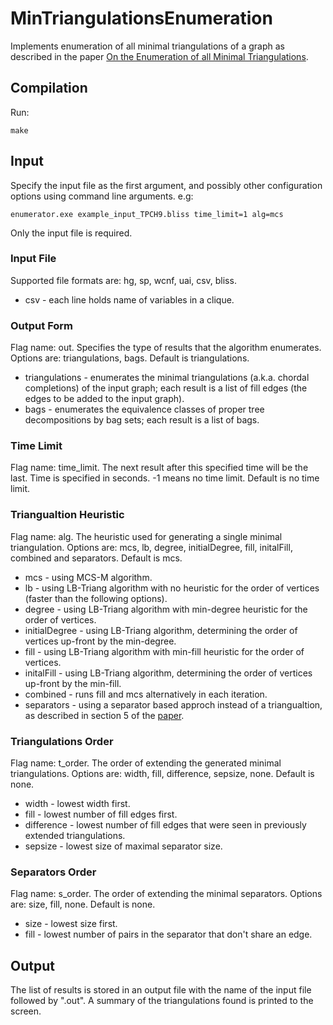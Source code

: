 # MinTriangulationsEnumeration

Implements enumeration of all minimal triangulations of a graph as described in the paper [On the Enumeration of all Minimal Triangulations](http://arxiv.org/abs/1604.02833).

## Compilation
Run:
```
make
```

## Input

Specify the input file as the first argument, and possibly other configuration options using command line arguments. e.g:
```
enumerator.exe example_input_TPCH9.bliss time_limit=1 alg=mcs
```
Only the input file is required.

### Input File
Supported file formats are: hg, sp, wcnf, uai, csv, bliss.
* csv - each line holds name of variables in a clique.

### Output Form
Flag name: out.
Specifies the type of results that the algorithm enumerates.
Options are: triangulations, bags. Default is triangulations.
* triangulations - enumerates the minimal triangulations (a.k.a. chordal completions) of the input graph; each result is a list of fill edges (the edges to be added to the input graph).
* bags - enumerates the equivalence classes of proper tree decompositions by bag sets; each result is a list of bags.

### Time Limit
Flag name: time_limit.
The next result after this specified time will be the last. Time is specified in seconds.
-1 means no time limit.
Default is no time limit.

### Triangualtion Heuristic
Flag name: alg.
The heuristic used for generating a single minimal triangulation.
Options are: mcs, lb, degree, initialDegree, fill, initalFill, combined and separators. Default is mcs.
* mcs - using MCS-M algorithm.
* lb - using LB-Triang algorithm with no heuristic for the order of vertices (faster than the following options).
* degree - using LB-Triang algorithm with min-degree heuristic for the order of vertices.
* initialDegree - using LB-Triang algorithm, determining the order of vertices up-front by the min-degree.
* fill - using LB-Triang algorithm with min-fill heuristic for the order of vertices.
* initalFill - using LB-Triang algorithm, determining the order of vertices up-front by the min-fill.
* combined - runs fill and mcs alternatively in each iteration.
* separators - using a separator based approch instead of a triangualtion, as described in section 5 of the [paper](http://arxiv.org/abs/1604.02833).

### Triangulations Order
Flag name: t_order.
The order of extending the generated minimal triangulations.
Options are: width, fill, difference, sepsize, none. Default is none.
* width - lowest width first.
* fill - lowest number of fill edges first.
* difference - lowest number of fill edges that were seen in previously extended triangulations.
* sepsize - lowest size of maximal separator size.

### Separators Order
Flag name: s_order.
The order of extending the minimal separators.
Options are: size, fill, none. Default is none.
* size - lowest size first.
* fill - lowest number of pairs in the separator that don't share an edge.

## Output

The list of results is stored in an output file with the name of the input file followed by ".out".
A summary of the triangulations found is printed to the screen.
